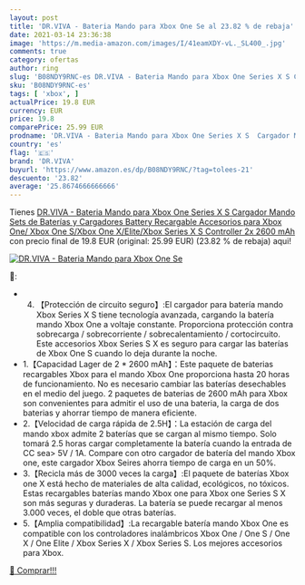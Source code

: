 ```yaml
---
layout: post
title: 'DR.VIVA - Bateria Mando para Xbox One Se al 23.82 % de rebaja'
date: 2021-03-14 23:36:38
image: 'https://m.media-amazon.com/images/I/41eamXDY-vL._SL400_.jpg'
comments: true
category: ofertas
author: ring
slug: 'B08NDY9RNC-es DR.VIVA - Bateria Mando para Xbox One Series X S Cargador...'
sku: 'B08NDY9RNC-es'
tags: [ 'xbox', ]
actualPrice: 19.8 EUR
currency: EUR
price: 19.8
comparePrice: 25.99 EUR
prodname: 'DR.VIVA - Bateria Mando para Xbox One Series X S  Cargador Mando Sets de Baterías y Cargadores Battery Recargable Accesorios para Xbox One/ Xbox One S/Xbox One X/Elite/Xbox Series X S Controller  2x 2600 mAh'
country: 'es'
flag: '🇪🇸'
brand: 'DR.VIVA'
buyurl: 'https://www.amazon.es/dp/B08NDY9RNC/?tag=tolees-21'
descuento: '23.82'
average: '25.8674666666666'
---
```


Tienes [DR.VIVA - Bateria Mando para Xbox One Series X S  Cargador Mando Sets de Baterías y Cargadores Battery Recargable Accesorios para Xbox One/ Xbox One S/Xbox One X/Elite/Xbox Series X S Controller  2x 2600 mAh](https://www.amazon.es/dp/B08NDY9RNC/?tag=tolees-21) con precio final de  19.8 EUR (original: 25.99 EUR) (23.82 %  de rebaja) aqui!

[![DR.VIVA - Bateria Mando para Xbox One Se](https://m.media-amazon.com/images/I/41eamXDY-vL._SL400_.jpg)](https://www.amazon.es/dp/B08NDY9RNC/?tag=tolees-21)

🔎:

- 4. 【Protección de circuito seguro】:El cargador para batería mando Xbox Series X S tiene tecnología avanzada, cargando la batería mando Xbox One a voltaje constante. Proporciona protección contra sobrecarga / sobrecorriente / sobrecalentamiento / cortocircuito. Este accesorios Xbox Series S X es seguro para cargar las baterías de Xbox One S cuando lo deja durante la noche.
- 1.【Capacidad Lager de 2 * 2600 mAh】：Este paquete de baterias recargables Xbox para el mando Xbox One proporciona hasta 20 horas de funcionamiento. No es necesario cambiar las baterías desechables en el medio del juego. 2 paquetes de baterias de 2600 mAh para Xbox son convenientes para admitir el uso de una bateria, la carga de dos baterias y ahorrar tiempo de manera eficiente.
- 2.【Velocidad de carga rápida de 2.5H】：La estación de carga del mando xbox admite 2 baterías que se cargan al mismo tiempo. Solo tomará 2.5 horas cargar completamente la batería cuando la entrada de CC sea> 5V / 1A. Compare con otro cargador de batería del mando Xbox one, este cargador Xbox Seires ahorra tiempo de carga en un 50%.
- 3.【Recicla más de 3000 veces la carga】:El paquete de baterías Xbox one X está hecho de materiales de alta calidad, ecológicos, no tóxicos. Estas recargables baterías mando Xbox one para Xbox one Series S X son más seguras y duraderas. La batería se puede recargar al menos 3.000 veces, el doble que otras baterías.
- 5.【Amplia compatibilidad】:La recargable batería mando Xbox One es compatible con los controladores inalámbricos Xbox One / One S / One X / One Elite / Xbox Series X / Xbox Series S. Los mejores accesorios para Xbox.

[🛒 Comprar!!!](https://www.amazon.es/dp/B08NDY9RNC/?tag=tolees-21)
